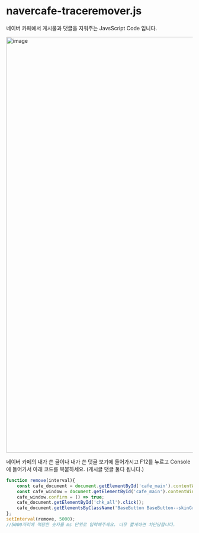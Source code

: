 # navercafe-traceremover.js
네이버 카페에서 게시물과 댓글을 지워주는 JavsScript Code 입니다.

<img width="1118" alt="image" src="https://user-images.githubusercontent.com/2310571/200477409-1298f268-d4cb-41e2-aaa0-f2c1871c1fbb.png">


네이버 카페의 내가 쓴 글이나 내가 쓴 댓글 보기에 들어가시고 F12를 누르고 Console에 들어가서 아래 코드를 복붙하세요. (게시글 댓글 둘다 됩니다.)


~~~javascript
function remove(interval){
    const cafe_document = document.getElementById('cafe_main').contentWindow.document;
    const cafe_window = document.getElementById('cafe_main').contentWindow.window;
    cafe_window.confirm = () => true;
    cafe_document.getElementById('chk_all').click();
    cafe_document.getElementsByClassName('BaseButton BaseButton--skinGray size_default')[0].click();
};
setInterval(remove, 5000);
//5000자리에 적당한 숫자를 ms 단위로 입력해주세요. 너무 짧게하면 차단당합니다. 
~~~
